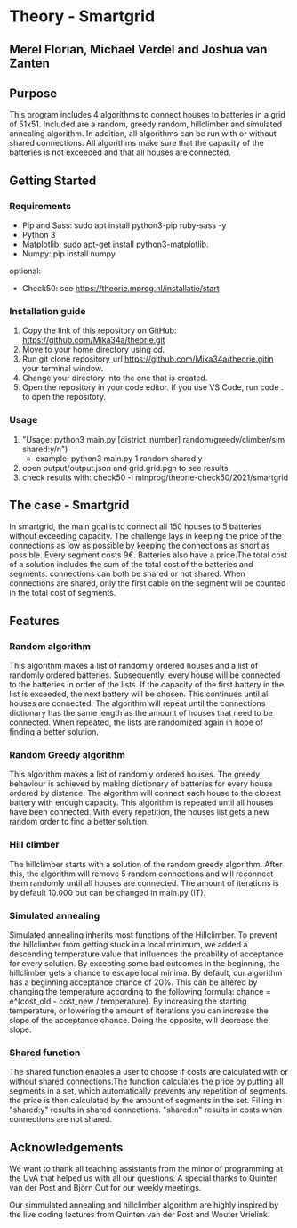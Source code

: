 # Theory - Smartgrid
## Merel Florian, Michael Verdel and Joshua van Zanten

## Purpose
This program includes 4 algorithms to connect houses to batteries in a grid of 51x51.
Included are a random, greedy random, hillclimber and simulated annealing algorithm.
In addition, all algorithms can be run with or without shared connections. All algorithms make sure that the capacity of the batteries is not exceeded and that all houses are connected.

## Getting Started

### Requirements

- Pip and Sass: sudo apt install python3-pip ruby-sass -y 
- Python 3
- Matplotlib: sudo apt-get install python3-matplotlib.
- Numpy: pip install numpy

optional: 
- Check50: see https://theorie.mprog.nl/installatie/start

### Installation guide
1. Copy the link of this repository on GitHub: https://github.com/Mika34a/theorie.git
2. Move to your home directory using cd.
3. Run git clone repository_url https://github.com/Mika34a/theorie.gitin your terminal window.
4. Change your directory into the one that is created. 
5. Open the repository in your code editor. 
    If you use VS Code, run code . to open the repository.  

### Usage      
1. "Usage: python3 main.py [district_number] random/greedy/climber/sim shared:y/n") 
    - example: python3 main.py 1 random shared:y
2. open output/output.json and grid.grid.pgn to see results
3. check results with: check50 -l minprog/theorie-check50/2021/smartgrid 

## The case - Smartgrid
In smartgrid, the main goal is to connect all 150 houses to 5 batteries without exceeding capacity. The challenge
lays in keeping the price of the connections as low as possible by keeping the connections as short as possible. Every segment costs 9€. Batteries also have a price.The total cost of a solution includes the sum of the total cost of the batteries and segments. connections can both be shared or not shared. When connections are shared, only the first cable on the segment will be counted in the total cost of segments.

## Features
### Random algorithm
This algorithm makes a list of randomly ordered houses and a list of randomly ordered batteries. Subsequently, every house will be connected to the batteries in order of the lists. If the capacity of the first battery in the list is exceeded, the next battery will be chosen. This continues until all houses are connected. The algorithm will repeat until the connections dictionary has the same length as the amount of houses that need to be connected. When repeated, the lists are randomized again in hope of finding a better solution. 

### Random Greedy algorithm
This algorithm makes a list of randomly ordered houses. The greedy behaviour is achieved by making dictionary of batteries for every house ordered by distance. The algorithm will connect each house to the closest battery with enough capacity. This algorithm is repeated until all houses have been connected. With every repetition, the houses list gets a new random order to find a better solution.

### Hill climber
The hillclimber starts with a solution of the random greedy algorithm. After this, the algorithm will remove 5 random connections and will reconnect them randomly until all houses are connected. 
The amount of iterations is by default 10.000 but can be changed in main.py (IT).

### Simulated annealing
Simulated annealing inherits most functions of the Hillclimber. To prevent the hillclimber from getting stuck in a local minimum, we added a descending temperature value that influences the proability of acceptance for every solution. By excepting some bad outcomes in the beginning, the hillclimber gets a chance to escape local minima.
By default, our algorithm has a beginning acceptance chance of 20%. This can be altered by changing the temperature according to the following formula: chance = e^(cost_old - cost_new / temperature). By increasing the starting temperature, or lowering the amount of iterations you can increase the slope of the acceptance chance. Doing the opposite, will decrease the slope.

### Shared function
The shared function enables a user to choose if costs are calculated with or without shared connections.The function calculates the price by putting all segments in a set, which automatically prevents any repetition of segments. the price is then calculated by the amount of segments in the set. 
Filling in "shared:y" results in shared connections. "shared:n" results in costs when connections are not shared.

## Acknowledgements 
We want to thank all teaching assistants from the minor of programming at the UvA that helped us with all our questions. A special thanks to Quinten van der Post and Björn Out for our weekly meetings.

Our simmulated annealing and hillclimber algorithm are highly inspired by the live coding lectures from Quinten van der Post and Wouter Vrielink.
